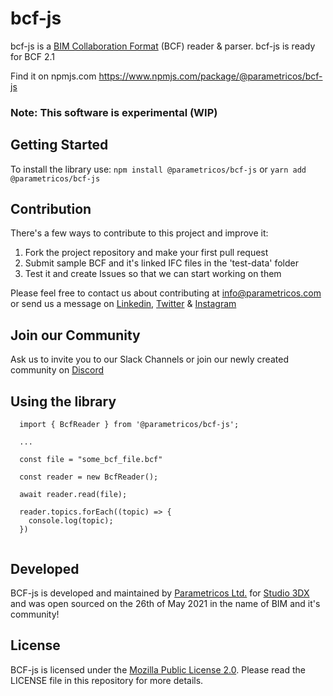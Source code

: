 # bcf-js

bcf-js is a [BIM Collaboration Format](https://technical.buildingsmart.org/standards/bcf/ "BIM Collaboration Format") (BCF) reader & parser.
bcf-js is ready for BCF 2.1

Find it on npmjs.com https://www.npmjs.com/package/@parametricos/bcf-js

### Note: This software is experimental (WIP)

## Getting Started
To install the library use:
`npm install @parametricos/bcf-js` or `yarn add @parametricos/bcf-js`

## Contribution
There's a few ways to contribute to this project and improve it:
1. Fork the project repository and make your first pull request
2. Submit sample BCF and it's linked IFC files in the 'test-data' folder
3. Test it and create Issues so that we can start working on them

Please feel free to contact us about contributing at info@parametricos.com or send us a message on [Linkedin](https://www.linkedin.com/company/parametricos/), [Twitter](https://twitter.com/parametricoscom) & [Instagram](https://www.instagram.com/parametricoscompany/)

## Join our Community
Ask us to invite you to our Slack Channels or join our newly created community on [Discord](https://discord.gg/GVx6tARC)

## Using the library

```
  import { BcfReader } from '@parametricos/bcf-js';

  ...

  const file = "some_bcf_file.bcf"

  const reader = new BcfReader();
  
  await reader.read(file);
  
  reader.topics.forEach((topic) => {
    console.log(topic);
  })
  
```
## Developed
BCF-js is developed and maintained by [Parametricos Ltd.](https://parametricos.com "Parametricos Ltd.") for [Studio 3DX](https://studio3dx.com "Studio 3DX.") and was open sourced on the 26th of May 2021 in the name of BIM and it's community!

## License
BCF-js is licensed under the [Mozilla Public License 2.0](https://github.com/Parametricos/bcf-js/blob/6110f8ec70f86dbe1b3644441e5ca8935843d233/LICENSE "Mozilla Public License 2.0"). Please read the LICENSE file in this repository for more details. 
